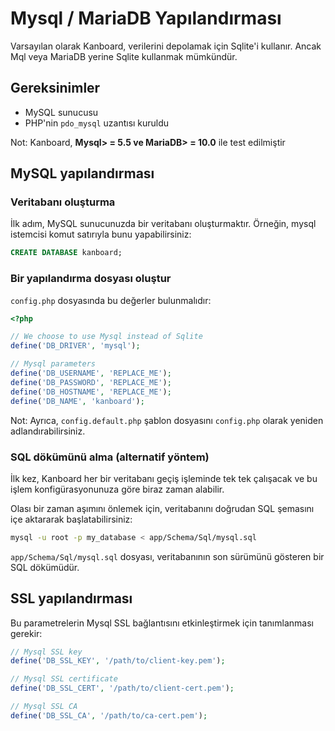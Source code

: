 Mysql / MariaDB Yapılandırması
===========================

Varsayılan olarak Kanboard, verilerini depolamak için Sqlite'i kullanır.
Ancak Mql veya MariaDB yerine Sqlite kullanmak mümkündür.

Gereksinimler
------------

- MySQL sunucusu
- PHP'nin `pdo_mysql` uzantısı kuruldu

Not: Kanboard, **Mysql> = 5.5 ve MariaDB> = 10.0** ile test edilmiştir

MySQL yapılandırması
-------------------

### Veritabanı oluşturma

İlk adım, MySQL sunucunuzda bir veritabanı oluşturmaktır.
Örneğin, mysql istemcisi komut satırıyla bunu yapabilirsiniz:

```sql
CREATE DATABASE kanboard;
```

### Bir yapılandırma dosyası oluştur

`config.php` dosyasında bu değerler bulunmalıdır:

```php
<?php

// We choose to use Mysql instead of Sqlite
define('DB_DRIVER', 'mysql');

// Mysql parameters
define('DB_USERNAME', 'REPLACE_ME');
define('DB_PASSWORD', 'REPLACE_ME');
define('DB_HOSTNAME', 'REPLACE_ME');
define('DB_NAME', 'kanboard');
```

Not: Ayrıca, `config.default.php` şablon dosyasını `config.php` olarak yeniden adlandırabilirsiniz.

### SQL dökümünü alma (alternatif yöntem)

İlk kez, Kanboard her bir veritabanı geçiş işleminde tek tek çalışacak ve bu işlem konfigürasyonunuza göre biraz zaman alabilir.

Olası bir zaman aşımını önlemek için, veritabanını doğrudan SQL şemasını içe aktararak başlatabilirsiniz:

```bash
mysql -u root -p my_database < app/Schema/Sql/mysql.sql
```

`app/Schema/Sql/mysql.sql` dosyası, veritabanının son sürümünü gösteren bir SQL dökümüdür.

SSL yapılandırması
-----------------

Bu parametrelerin Mysql SSL bağlantısını etkinleştirmek için tanımlanması gerekir:

```php
// Mysql SSL key
define('DB_SSL_KEY', '/path/to/client-key.pem');

// Mysql SSL certificate
define('DB_SSL_CERT', '/path/to/client-cert.pem');

// Mysql SSL CA
define('DB_SSL_CA', '/path/to/ca-cert.pem');
```
